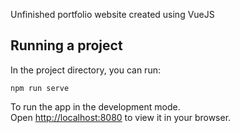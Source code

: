 Unfinished portfolio website created using VueJS

## Running a project

In the project directory, you can run:

```
npm run serve
```

To run the app in the development mode.\
Open [http://localhost:8080](http://localhost:8080) to view it in your browser.
